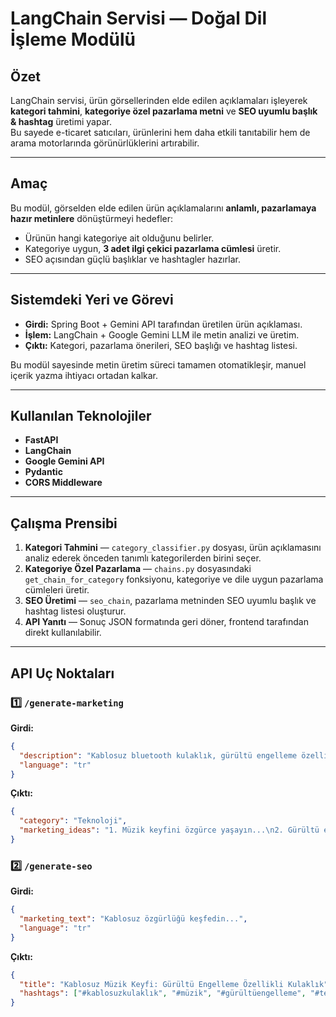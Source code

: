 # LangChain Servisi — Doğal Dil İşleme Modülü

## Özet
LangChain servisi, ürün görsellerinden elde edilen açıklamaları işleyerek **kategori tahmini**, **kategoriye özel pazarlama metni** ve **SEO uyumlu başlık & hashtag** üretimi yapar.  
Bu sayede e-ticaret satıcıları, ürünlerini hem daha etkili tanıtabilir hem de arama motorlarında görünürlüklerini artırabilir.

---

## Amaç
Bu modül, görselden elde edilen ürün açıklamalarını **anlamlı, pazarlamaya hazır metinlere** dönüştürmeyi hedefler:

- Ürünün hangi kategoriye ait olduğunu belirler.
- Kategoriye uygun, **3 adet ilgi çekici pazarlama cümlesi** üretir.
- SEO açısından güçlü başlıklar ve hashtagler hazırlar.

---

## Sistemdeki Yeri ve Görevi
- **Girdi:** Spring Boot + Gemini API tarafından üretilen ürün açıklaması.  
- **İşlem:** LangChain + Google Gemini LLM ile metin analizi ve üretim.  
- **Çıktı:** Kategori, pazarlama önerileri, SEO başlığı ve hashtag listesi.  

Bu modül sayesinde metin üretim süreci tamamen otomatikleşir, manuel içerik yazma ihtiyacı ortadan kalkar.

---

## Kullanılan Teknolojiler
- **FastAPI**  
- **LangChain**
- **Google Gemini API** 
- **Pydantic**  
- **CORS Middleware** 

---

## Çalışma Prensibi
1. **Kategori Tahmini** — `category_classifier.py` dosyası, ürün açıklamasını analiz ederek önceden tanımlı kategorilerden birini seçer.  
2. **Kategoriye Özel Pazarlama** — `chains.py` dosyasındaki `get_chain_for_category` fonksiyonu, kategoriye ve dile uygun pazarlama cümleleri üretir.  
3. **SEO Üretimi** — `seo_chain`, pazarlama metninden SEO uyumlu başlık ve hashtag listesi oluşturur.  
4. **API Yanıtı** — Sonuç JSON formatında geri döner, frontend tarafından direkt kullanılabilir.

---

## API Uç Noktaları

### 1️⃣ `/generate-marketing`
**Girdi:**
```json
{
  "description": "Kablosuz bluetooth kulaklık, gürültü engelleme özellikli.",
  "language": "tr"
}
```

**Çıktı:**
```json
{
  "category": "Teknoloji",
  "marketing_ideas": "1. Müzik keyfini özgürce yaşayın...\n2. Gürültü engelleme ile net ses deneyimi...\n3. Uzun pil ömrü ile kesintisiz kullanım..."
}
```

### 2️⃣ `/generate-seo`
**Girdi:**
```json
{
  "marketing_text": "Kablosuz özgürlüğü keşfedin...",
  "language": "tr"
}
```

**Çıktı:**
```json
{
  "title": "Kablosuz Müzik Keyfi: Gürültü Engelleme Özellikli Kulaklık",
  "hashtags": ["#kablosuzkulaklık", "#müzik", "#gürültüengelleme", "#teknoloji", "#sesdeneyimi"]
}
```
